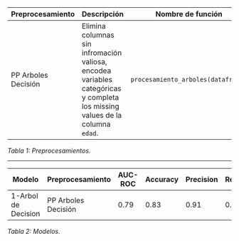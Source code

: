 | Preprocesamiento | Descripción | Nombre de función |
| ---------------- | ----------- | ----------------- |
| PP Arboles Decisión | Elimina columnas sin infromación valiosa, encodea variables categóricas y completa los missing values de la columna `edad`. | `procesamiento_arboles(dataframe)`|

*Tabla 1: Preprocesamientos.*

----
| Modelo | Preprocesamiento | AUC-ROC | Accuracy | Precision | Recall | F1 Score |
| ---------------- | ----------- | -------- | --------- | --------- | --------- | --------- |
| 1-Arbol de Decision | PP Arboles Decisión | 0.79 | 0.83 | 0.91 | 0.64 | 0.71 |

*Tabla 2: Modelos.*